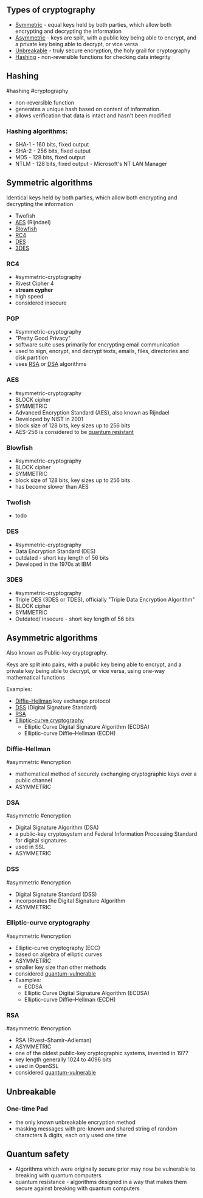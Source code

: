 
## Types of cryptography

-  [Symmetric](#Symmetric%20algorithms) - equal keys held by both parties, which allow both encrypting and decrypting the information
- [Asymmetric](#Asymmetric%20algorithms) - keys are split, with a public key being able to encrypt, and a private key being able to decrypt, or vice versa
- [Unbreakable](#Unbreakable%20Encryption) - truly secure encryption, the holy grail for cryptography
- [Hashing](#Hashing) - non-reversible functions for checking data integrity

## Hashing
#hashing #cryptography 
- non-reversible function
- generates a unique hash based on content of information. 
- allows verification that data is intact and hasn't been modified

### Hashing algorithms:

- SHA-1 - 160 bits, fixed output
- SHA-2 - 256 bits, fixed output
- MD5 -  128 bits, fixed output
- NTLM - 128 bits, fixed output - Microsoft's NT LAN Manager


## Symmetric algorithms
Identical keys held by both parties, which allow both encrypting and decrypting the information

- Twofish
- [AES](#AES) (Rijndael)
- [Blowfish](#Blowfish)
- [RC4](#RC4 )
- [DES](#DES)
- [3DES](#3DES)

### RC4 
- #symmetric-cryptography
-  Rivest Cipher 4
- **stream cypher**
- high speed
- considered insecure

### PGP 
- #symmetric-cryptography
- "Pretty Good Privacy"
- software suite uses primarily for encrypting email communication 
- used to sign, encrypt, and decrypt texts, emails, files, directories and disk partition
- uses  [RSA](#RSA) or [DSA](#DSA) algorithms

### AES 
- #symmetric-cryptography
- BLOCK cipher
- SYMMETRIC
-  Advanced Encryption Standard (AES), also known as Rijndael
- Developed by NIST in 2001
- block size of 128 bits, key sizes up to 256 bits
- AES-256 is considered to be [quantum resistant](#Quantum%20safety)

### Blowfish
- #symmetric-cryptography
- BLOCK cipher
- SYMMETRIC
- block size of 128 bits, key sizes up to 256 bits
- has become slower than AES

### Twofish
- todo


### DES
- #symmetric-cryptography
- Data Encryption Standard (DES)
- outdated - short key length of 56 bits
- Developed in the 1970s at IBM
  
### 3DES 
- #symmetric-cryptography
- Triple DES (3DES or TDES), officially  "Triple Data Encryption Algorithm"
- BLOCK cipher
- SYMMETRIC
- Outdated/ insecure - short key length of 56 bits

## Asymmetric algorithms
Also known as Public-key cryptography.

Keys are split into pairs, with a public key being able to encrypt, and a private key being able to decrypt, or vice versa, using one-way mathematical functions

Examples:
- [Diffie–Hellman](#Diffie–Hellman) key exchange protocol
- [DSS](#DSS) (Digital Signature Standard)
- [RSA](#RSA)
- [Elliptic-curve cryptography](#Elliptic-curve%20cryptography)
	- Elliptic Curve Digital Signature Algorithm (ECDSA)
	- Elliptic-curve Diffie–Hellman (ECDH)


### Diffie-Hellman
#asymmetric #encryption 
- mathematical method of securely exchanging cryptographic keys over a public channel
- ASYMMETRIC

### DSA
#asymmetric #encryption 
- Digital Signature Algorithm (DSA)
- a public-key cryptosystem and Federal Information Processing Standard for digital signatures
- used in SSL
- ASYMMETRIC
  
### DSS
#asymmetric #encryption 

- Digital Signature Standard (DSS)
- incorporates the Digital Signature Algorithm
- ASYMMETRIC

### Elliptic-curve cryptography
#asymmetric #encryption 

- Elliptic-curve cryptography (ECC)
- based on algebra of elliptic curves
- ASYMMETRIC
- smaller key size than other methods
- considered [quantum-vulnerable](#Quantum%20safety)
- Examples: 
	- ECDSA
	- Elliptic Curve Digital Signature Algorithm (ECDSA)
	- Elliptic-curve Diffie–Hellman (ECDH)

### RSA
#asymmetric #encryption 
- RSA (Rivest–Shamir–Adleman) 
- ASYMMETRIC
- one of the oldest public-key cryptographic systems, invented in 1977
- key length generally 1024 to 4096 bits
- used in OpenSSL
- considered [quantum-vulnerable](#Quantum%20safety)

## Unbreakable

### One-time Pad
- the only known unbreakable encryption method
- masking messages with pre-known and shared string of random characters & digits, each only used one time

## Quantum safety
- Algorithms which were originally secure prior may now be vulnerable to breaking with quantum computers
- quantum resistance - algorithms designed in a way that makes them secure against breaking with quantum computers